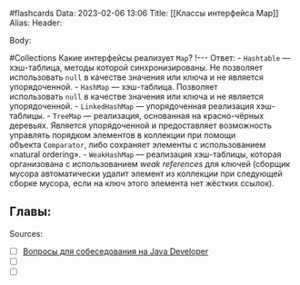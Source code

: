 #flashcards
Data: 2023-02-06 13:06
Title: [[Классы интерфейса Map]]
Alias:
Header:




Body:



#Collections 
Какие интерфейсы реализует `Map`?
!---
Ответ:
	- `Hashtable` — хэш-таблица, методы которой синхронизированы. Не позволяет использовать `null` в качестве значения или ключа и не является упорядоченной.
	- `HashMap` — хэш-таблица. Позволяет использовать `null` в качестве значения или ключа и не является упорядоченной.
	- `LinkedHashMap` — упорядоченная реализация хэш-таблицы.
	- `TreeMap` — реализация, основанная на красно-чёрных деревьях. Является упорядоченной и предоставляет возможность управлять порядком элементов в коллекции при помощи объекта `Comparator`, либо сохраняет элементы с использованием «natural ordering».
	- `WeakHashMap` — реализация хэш-таблицы, которая организована с использованием _weak references_ для ключей (сборщик мусора автоматически удалит элемент из коллекции при следующей сборке мусора, если на ключ этого элемента нет жёстких ссылок).
<!--SR:!2023-11-04,10,490-->





Главы:
-


Sources:
- [ ] [Вопросы для собеседования на Java Developer](https://github.com/enhorse/java-interview/blob/master/README.md#%D0%9E%D0%9E%D0%9F)
- [ ] []()
- [ ] []()

